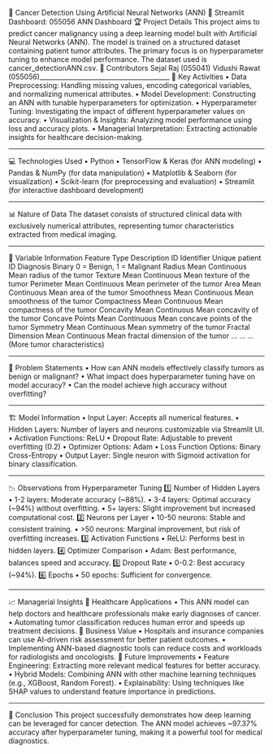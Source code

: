 📌 Cancer Detection Using Artificial Neural Networks (ANN)
🔗 Streamlit Dashboard: 055056 ANN Dashboard
🏆 Project Details
This project aims to predict cancer malignancy using a deep learning model built with Artificial Neural Networks (ANN). The model is trained on a structured dataset containing patient tumor attributes. The primary focus is on hyperparameter tuning to enhance model performance. The dataset used is cancer_detectionANN.csv.
👥 Contributors
Sejal Raj (055041)
Vidushi Rawat (055056)________________________________________
🔑 Key Activities
•	Data Preprocessing: Handling missing values, encoding categorical variables, and normalizing numerical attributes.
•	Model Development: Constructing an ANN with tunable hyperparameters for optimization.
•	Hyperparameter Tuning: Investigating the impact of different hyperparameter values on accuracy.
•	Visualization & Insights: Analyzing model performance using loss and accuracy plots.
•	Managerial Interpretation: Extracting actionable insights for healthcare decision-making.
________________________________________
💻 Technologies Used
•	Python
•	TensorFlow & Keras (for ANN modeling)
•	Pandas & NumPy (for data manipulation)
•	Matplotlib & Seaborn (for visualization)
•	Scikit-learn (for preprocessing and evaluation)
•	Streamlit (for interactive dashboard development)
________________________________________
📊 Nature of Data
The dataset consists of structured clinical data with exclusively numerical attributes, representing tumor characteristics extracted from medical imaging.
________________________________________
📌 Variable Information
Feature	Type	Description
ID	Identifier	Unique patient ID
Diagnosis	Binary	0 = Benign, 1 = Malignant
Radius Mean	Continuous	Mean radius of the tumor
Texture Mean	Continuous	Mean texture of the tumor
Perimeter Mean	Continuous	Mean perimeter of the tumor
Area Mean	Continuous	Mean area of the tumor
Smoothness Mean	Continuous	Mean smoothness of the tumor
Compactness Mean	Continuous	Mean compactness of the tumor
Concavity Mean	Continuous	Mean concavity of the tumor
Concave Points Mean	Continuous	Mean concave points of the tumor
Symmetry Mean	Continuous	Mean symmetry of the tumor
Fractal Dimension Mean	Continuous	Mean fractal dimension of the tumor
...	...	... (More tumor characteristics)
________________________________________
🎯 Problem Statements
•	How can ANN models effectively classify tumors as benign or malignant?
•	What impact does hyperparameter tuning have on model accuracy?
•	Can the model achieve high accuracy without overfitting?
________________________________________
🏗️ Model Information
•	Input Layer: Accepts all numerical features.
•	Hidden Layers: Number of layers and neurons customizable via Streamlit UI.
•	Activation Functions: ReLU
•	Dropout Rate: Adjustable to prevent overfitting (0.2)
•	Optimizer Options: Adam
•	Loss Function Options: Binary Cross-Entropy
•	Output Layer: Single neuron with Sigmoid activation for binary classification.
________________________________________
📉 Observations from Hyperparameter Tuning
1️⃣ Number of Hidden Layers
•	1-2 layers: Moderate accuracy (~88%).
•	3-4 layers: Optimal accuracy (~94%) without overfitting.
•	5+ layers: Slight improvement but increased computational cost.
2️⃣ Neurons per Layer
•	10-50 neurons: Stable and consistent training.
•	>50 neurons: Marginal improvement, but risk of overfitting increases.
3️⃣ Activation Functions
•	ReLU: Performs best in hidden layers.
4️⃣ Optimizer Comparison
•	Adam: Best performance, balances speed and accuracy.
5️⃣ Dropout Rate
•	0-0.2: Best accuracy (~94%).
6️⃣ Epochs
•	50 epochs: Sufficient for convergence.
________________________________________
📈 Managerial Insights
🔹 Healthcare Applications
•	This ANN model can help doctors and healthcare professionals make early diagnoses of cancer.
•	Automating tumor classification reduces human error and speeds up treatment decisions.
🔹 Business Value
•	Hospitals and insurance companies can use AI-driven risk assessment for better patient outcomes.
•	Implementing ANN-based diagnostic tools can reduce costs and workloads for radiologists and oncologists.
🔹 Future Improvements
•	Feature Engineering: Extracting more relevant medical features for better accuracy.
•	Hybrid Models: Combining ANN with other machine learning techniques (e.g., XGBoost, Random Forest).
•	Explainability: Using techniques like SHAP values to understand feature importance in predictions.
________________________________________
🚀 Conclusion
This project successfully demonstrates how deep learning can be leveraged for cancer detection. The ANN model achieves ~97.37% accuracy after hyperparameter tuning, making it a powerful tool for medical diagnostics.

